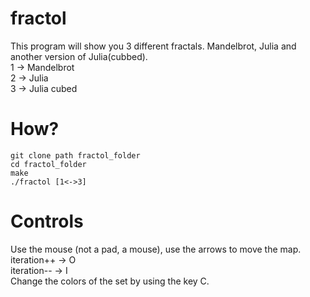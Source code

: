 # fractol
This program will show you 3 different fractals. Mandelbrot, Julia and another version of Julia(cubbed).<br />
1 -> Mandelbrot<br />
2 -> Julia<br />
3 -> Julia cubed

# How?
```
git clone path fractol_folder
cd fractol_folder
make
./fractol [1<->3] 
```
# Controls
Use the mouse (not a pad, a mouse), use the arrows to move the map.<br />
iteration++ -> O<br />
iteration-- -> I<br />
Change the colors of the set by using the key C.
